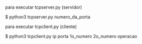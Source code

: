 para executar tcpserver.py (servidor)

$ python3 tcpserver.py numero_da_porta

para executar tcpclient.py (cliente)

$ python3 tcpclient.py ip porta 1o_numero 2o_numero operacao